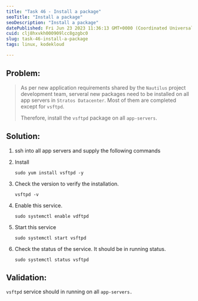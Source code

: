 ```yaml
---
title: "Task 46 - Install a package"
seoTitle: "Install a package"
seoDescription: "Install a package"
datePublished: Fri Jun 23 2023 11:36:13 GMT+0000 (Coordinated Universal Time)
cuid: clj8hxvkh000909lcc8gzgbc0
slug: task-46-install-a-package
tags: linux, kodekloud

---
```


## Problem:

> As per new application requirements shared by the `Nautilus` project development team, serveral new packages need to be installed on all app servers in `Stratos Datacenter`. Most of them are completed except for `vsftpd`.
> 
> Therefore, install the `vsftpd` package on all `app-servers`.

## Solution:

1. ssh into all app servers and supply the following commands
    
2. Install
    
    ```plaintext
    sudo yum install vsftpd -y
    ```
    
3. Check the version to verify the installation.
    
    ```plaintext
    vsftpd -v
    ```
    
4. Enable this service.
    
    ```plaintext
    sudo systemctl enable vdftpd
    ```
    
5. Start this service
    
    ```plaintext
    sudo systemctl start vsftpd
    ```
    
6. Check the status of the service. It should be in running status.
    
    ```plaintext
    sudo systemctl status vsftpd
    ```
    

## Validation:

`vsftpd` service should in running on all `app-servers.`